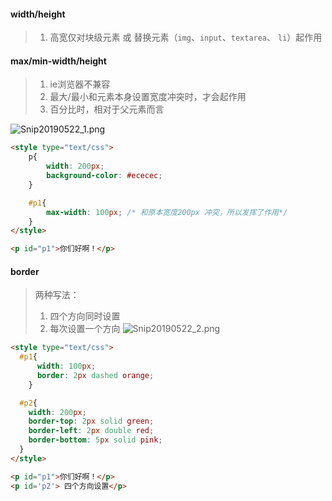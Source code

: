 #### width/height
> 1. 高宽仅对块级元素 或 替换元素（`img`、`input`、`textarea`、 `li`）起作用

#### max/min-width/height
> 1. ie浏览器不兼容
> 2. 最大/最小和元素本身设置宽度冲突时，才会起作用
> 3. 百分比时，相对于父元素而言

![Snip20190522_1.png](https://i.loli.net/2019/05/22/5ce490f1d8d1132869.png)
```html
<style type="text/css">
    p{
        width: 200px;
        background-color: #ececec;
    }

    #p1{
        max-width: 100px; /* 和原本宽度200px 冲突，所以发挥了作用*/
    }
</style>

<p id="p1">你们好啊！</p>
```

#### border
>两种写法：
> 1. 四个方向同时设置 
> 2. 每次设置一个方向
![Snip20190522_2.png](https://i.loli.net/2019/05/22/5ce4968ebe14440778.png)
```html
<style type="text/css">
  #p1{
      width: 100px;
      border: 2px dashed orange;
    }

  #p2{
    width: 200px;
    border-top: 2px solid green;
    border-left: 2px double red;
    border-bottom: 5px solid pink;
  }
</style>

<p id="p1">你们好啊！</p>
<p id='p2'> 四个方向设置</p>
```